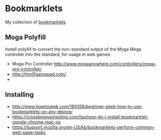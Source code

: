 # Bookmarklets

My collection of [bookmarklets](https://en.wikipedia.org/wiki/Bookmarklet)

## Moga Polyfill  

Install polyfill to convert the non-standard output of the Moga Mega controller into the standard, for usage in web games.

 * Moga Pro Controller http://www.mogaanywhere.com/controllers/moga-pro-controller/
 * http://html5gamepad.com/
 * 

## Installing

 * http://www.howtogeek.com/189358/beginner-geek-how-to-use-bookmarklets-on-any-device/
 * https://crossbrowsertesting.com/faq/how-do-i-install-bookmarklet-google-chrome-mac-os
 * https://support.mozilla.org/en-US/kb/bookmarklets-perform-common-web-page-tasks


